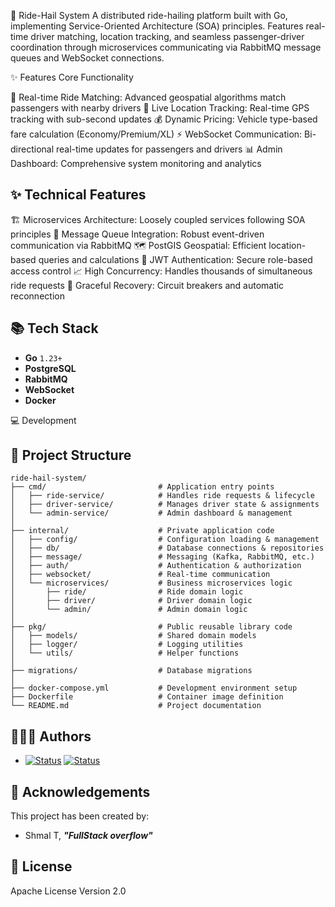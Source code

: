 🚗 Ride-Hail System
A distributed ride-hailing platform built with Go, implementing Service-Oriented Architecture (SOA) principles. Features real-time driver matching, location tracking, and seamless passenger-driver coordination through microservices communicating via RabbitMQ message queues and WebSocket connections.

✨ Features
Core Functionality

🚕 Real-time Ride Matching: Advanced geospatial algorithms match passengers with nearby drivers
📍 Live Location Tracking: Real-time GPS tracking with sub-second updates
💰 Dynamic Pricing: Vehicle type-based fare calculation (Economy/Premium/XL)
⚡ WebSocket Communication: Bi-directional real-time updates for passengers and drivers
📊 Admin Dashboard: Comprehensive system monitoring and analytics

## ✨ Technical Features

🏗️ Microservices Architecture: Loosely coupled services following SOA principles
📨 Message Queue Integration: Robust event-driven communication via RabbitMQ
🗺️ PostGIS Geospatial: Efficient location-based queries and calculations
🔐 JWT Authentication: Secure role-based access control
📈 High Concurrency: Handles thousands of simultaneous ride requests
🔄 Graceful Recovery: Circuit breakers and automatic reconnection

## 📚 Tech Stack  

- **Go** `1.23+`
- **PostgreSQL**
- **RabbitMQ**
- **WebSocket**
- **Docker**


💻 Development

## 🧬 Project Structure

```
ride-hail-system/
├── cmd/                         # Application entry points
│   ├── ride-service/            # Handles ride requests & lifecycle
│   ├── driver-service/          # Manages driver state & assignments
│   └── admin-service/           # Admin dashboard & management
│
├── internal/                    # Private application code
│   ├── config/                  # Configuration loading & management
│   ├── db/                      # Database connections & repositories
│   ├── message/                 # Messaging (Kafka, RabbitMQ, etc.)
│   ├── auth/                    # Authentication & authorization
│   ├── websocket/               # Real-time communication
│   └── microservices/           # Business microservices logic
│       ├── ride/                # Ride domain logic
│       ├── driver/              # Driver domain logic
│       └── admin/               # Admin domain logic
│
├── pkg/                         # Public reusable library code
│   ├── models/                  # Shared domain models
│   ├── logger/                  # Logging utilities
│   └── utils/                   # Helper functions
│
├── migrations/                  # Database migrations
│
├── docker-compose.yml           # Development environment setup
├── Dockerfile                   # Container image definition
└── README.md                    # Project documentation
```

## 👨🏻‍💻 Authors

- [![Status](https://img.shields.io/badge/alem-tishmal-success?logo=github)](https://platform.alem.school/git/tishmal) <a href="https://t.me/tim_shm" target="_blank"><img src="https://img.shields.io/badge/telegram-@tishmal-blue?logo=Telegram" alt="Status" /></a>

## 🎉 Acknowledgements <a name = "acknowledgement"></a>

This project has been created by:

- Shmal T, ***"FullStack overflow"***

## 📜 License

Apache License Version 2.0
